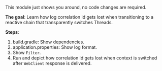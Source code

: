 This module just shows you around, no code changes are required.

**The goal**: Learn how log correlation id gets lost
when transitioning to a reactive chain that transparently switches Threads. 

**Steps**:

1. build.gradle: Show dependencies.
2. application.properties: Show log format.
3. Show `Filter`.
4. Run and depict how correlation id gets lost when context is switched after 
   `WebClient` response is delivered.